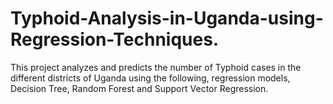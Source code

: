 # Typhoid-Analysis-in-Uganda-using-Regression-Techniques.
This project analyzes and predicts the number of Typhoid cases in the different districts of Uganda using the following, regression models, Decision Tree, Random Forest and Support Vector Regression.
